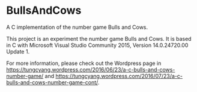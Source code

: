 # BullsAndCows
A C implementation of the number game Bulls and Cows.

This project is an experiment the number game Bulls and Cows. It is based in C with Microsoft Visual Studio Community 2015, Version 14.0.24720.00 Update 1.

For more information, please check out the Wordpress page in https://tungcyang.wordpress.com/2016/06/23/a-c-bulls-and-cows-number-game/ and https://tungcyang.wordpress.com/2016/07/23/a-c-bulls-and-cows-number-game-cont/.
